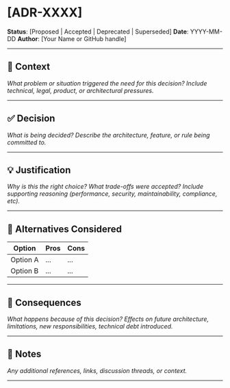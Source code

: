 # [ADR-XXXX] <Decision Title>

**Status**: [Proposed | Accepted | Deprecated | Superseded]
**Date**: YYYY-MM-DD
**Author**: [Your Name or GitHub handle]

---

## 🎯 Context

_What problem or situation triggered the need for this decision?_
_Include technical, legal, product, or architectural pressures._

---

## ✅ Decision

_What is being decided?_
_Describe the architecture, feature, or rule being committed to._

---

## 💡 Justification

_Why is this the right choice?_
_What trade-offs were accepted?_
_Include supporting reasoning (performance, security, maintainability, compliance, etc)._

---

## 🔁 Alternatives Considered

| Option | Pros | Cons |
|--------|------|------|
| Option A | ... | ... |
| Option B | ... | ... |

---

## 🧠 Consequences

_What happens because of this decision?_
_Effects on future architecture, limitations, new responsibilities, technical debt introduced._

---

## 📍 Notes

_Any additional references, links, discussion threads, or context._

---

